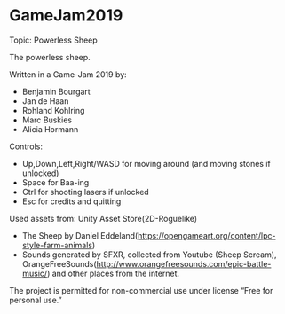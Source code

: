 # GameJam2019
Topic: Powerless Sheep

The powerless sheep.

Written in a Game-Jam 2019 by:
- Benjamin Bourgart
- Jan de Haan
- Rohland Kohlring
- Marc Buskies
- Alicia Hormann

Controls:
- Up,Down,Left,Right/WASD for moving around (and moving stones if unlocked)
- Space for Baa-ing
- Ctrl for shooting lasers if unlocked
- Esc for credits and quitting

Used assets from:
Unity Asset Store(2D-Roguelike) 
- The Sheep by Daniel Eddeland(https://opengameart.org/content/lpc-style-farm-animals)
- Sounds generated by SFXR, collected from Youtube (Sheep Scream), OrangeFreeSounds(http://www.orangefreesounds.com/epic-battle-music/) and other places from the internet.

The project is permitted for non-commercial use under license “Free for personal use.”